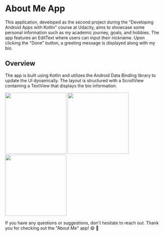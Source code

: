 
# About Me App

This application, developed as the second project during the "Developing Android Apps with Kotlin" course at Udacity, aims to showcase some personal information such as my academic journey, goals, and hobbies. 
 The app features an EditText where users can input their nickname. Upon clicking the "Done" button, a greeting message is displayed along with my bio.

## Overview

The app is built using Kotlin and utilizes the Android Data Binding library to update the UI dynamically.
The layout is structured with a ScrollView containing a TextView that displays the bio information. 

<img src="https://github.com/LiviaCarv/About-Me/assets/112710454/5e1ae115-04cc-4083-8661-6afbd8c19011" width="200" />
<img src="https://github.com/LiviaCarv/About-Me/assets/112710454/c1c9086b-7330-48ec-9a07-93d1007ecb38" width="200" />
<img src="https://github.com/LiviaCarv/About-Me/assets/112710454/22cc77a7-8e9b-4ec5-9aaf-054e16e5cab9" width="200" />



 If you have any questions or suggestions, don't hesitate to reach out. Thank you for checking out the "About Me" app! :smile: :rocket:
